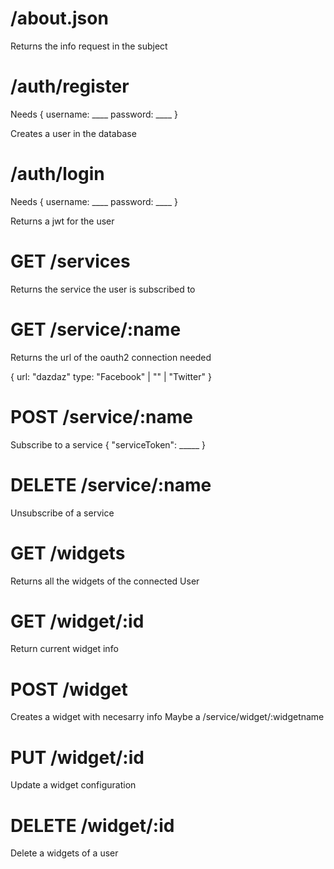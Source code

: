 

# /about.json

Returns the info request in the subject

# /auth/register

Needs
{
	username: ____
	password: ____
}

Creates a user in the database

# /auth/login

Needs
{
	username: ____
	password: ____
}

Returns a jwt for the user

# GET /services

Returns the service the user is subscribed to

# GET /service/:name

Returns the url of the oauth2 connection needed

{
	url: "dazdaz"
	type: "Facebook" | "" | "Twitter"
}

# POST /service/:name

Subscribe to a service
{
	"serviceToken": _____
}

# DELETE /service/:name

Unsubscribe of a service

# GET /widgets

Returns all the widgets of the connected User

# GET /widget/:id

Return current widget info

# POST /widget

Creates a widget with necesarry info
Maybe a /service/widget/:widgetname

# PUT /widget/:id

Update a widget configuration

# DELETE /widget/:id

Delete a widgets of a user

